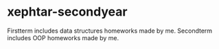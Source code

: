 # xephtar-secondyear
Firstterm includes data structures homeworks made by me.
Secondterm includes OOP homeworks made by me.
